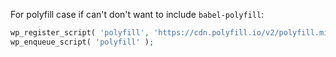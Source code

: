 For polyfill case if can't don't want to include `babel-polyfill`:

```php
wp_register_script( 'polyfill', 'https://cdn.polyfill.io/v2/polyfill.min.js', array(), '', false );
wp_enqueue_script( 'polyfill' );
```
